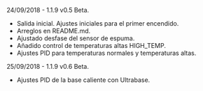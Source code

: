 24/09/2018 - 1.1.9 v0.5 Beta.

 - Salida inicial. Ajustes iniciales para el primer encendido.
 - Arreglos en README.md.
 - Ajustado desfase del sensor de espuma.
 - Añadido control de temperaturas altas HIGH_TEMP.
 - Ajustes PID para temperaturas normales y temperaturas altas.
 
 25/09/2018 - 1.1.9 v0.6 Beta.
 
 - Ajustes PID de la base caliente con Ultrabase.